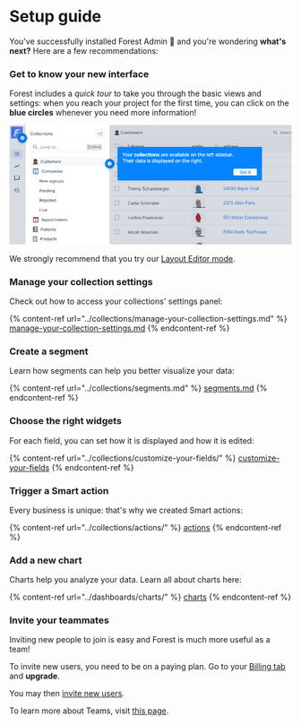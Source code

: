 # Setup guide

You've successfully installed Forest Admin 🎉 and you're wondering **what's next?** Here are a few recommendations:

### Get to know your new interface

Forest includes a _quick tour_ to take you through the basic views and settings: when you reach your project for the first time, you can click on the **blue circles** whenever you need more information!

![](<../.gitbook/assets/image (605).png>)

We strongly recommend that you try our [Layout Editor mode](master-your-ui/using-the-layout-editor-mode/).

### Manage your collection settings

Check out how to access your collections' settings panel:

{% content-ref url="../collections/manage-your-collection-settings.md" %}
[manage-your-collection-settings.md](../collections/manage-your-collection-settings.md)
{% endcontent-ref %}

### Create a segment

Learn how segments can help you better visualize your data:

{% content-ref url="../collections/segments.md" %}
[segments.md](../collections/segments.md)
{% endcontent-ref %}

### Choose the right widgets

For each field, you can set how it is displayed and how it is edited:

{% content-ref url="../collections/customize-your-fields/" %}
[customize-your-fields](../collections/customize-your-fields/)
{% endcontent-ref %}

### Trigger a Smart action

Every business is unique: that's why we created Smart actions:&#x20;

{% content-ref url="../collections/actions/" %}
[actions](../collections/actions/)
{% endcontent-ref %}

### Add a new chart

Charts help you analyze your data. Learn all about charts here:

{% content-ref url="../dashboards/charts/" %}
[charts](../dashboards/charts/)
{% endcontent-ref %}

### Invite your teammates

Inviting new people to join is easy and Forest is much more useful as a team!&#x20;

To invite new users, you need to be on a paying plan. Go to your [Billing tab](../project-settings/other-project-settings/billing-tab.md) and **upgrade**.

You may then [invite new users](../project-settings/teams-and-users/add-and-manage-users.md).

To learn more about Teams, visit [this page](../project-settings/teams-and-users/).
